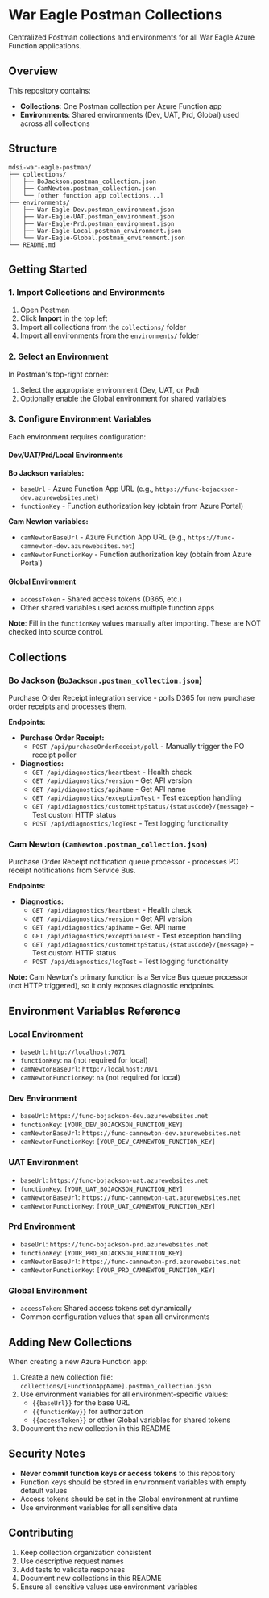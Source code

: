 # War Eagle Postman Collections

Centralized Postman collections and environments for all War Eagle Azure Function applications.

## Overview

This repository contains:
- **Collections**: One Postman collection per Azure Function app
- **Environments**: Shared environments (Dev, UAT, Prd, Global) used across all collections

## Structure

```
mdsi-war-eagle-postman/
├── collections/
│   ├── BoJackson.postman_collection.json
│   ├── CamNewton.postman_collection.json
│   └── [other function app collections...]
├── environments/
│   ├── War-Eagle-Dev.postman_environment.json
│   ├── War-Eagle-UAT.postman_environment.json
│   ├── War-Eagle-Prd.postman_environment.json
│   ├── War-Eagle-Local.postman_environment.json
│   └── War-Eagle-Global.postman_environment.json
└── README.md
```

## Getting Started

### 1. Import Collections and Environments

1. Open Postman
2. Click **Import** in the top left
3. Import all collections from the `collections/` folder
4. Import all environments from the `environments/` folder

### 2. Select an Environment

In Postman's top-right corner:
1. Select the appropriate environment (Dev, UAT, or Prd)
2. Optionally enable the Global environment for shared variables

### 3. Configure Environment Variables

Each environment requires configuration:

#### Dev/UAT/Prd/Local Environments

**Bo Jackson variables:**
- `baseUrl` - Azure Function App URL (e.g., `https://func-bojackson-dev.azurewebsites.net`)
- `functionKey` - Function authorization key (obtain from Azure Portal)

**Cam Newton variables:**
- `camNewtonBaseUrl` - Azure Function App URL (e.g., `https://func-camnewton-dev.azurewebsites.net`)
- `camNewtonFunctionKey` - Function authorization key (obtain from Azure Portal)

#### Global Environment
- `accessToken` - Shared access tokens (D365, etc.)
- Other shared variables used across multiple function apps

**Note**: Fill in the `functionKey` values manually after importing. These are NOT checked into source control.

## Collections

### Bo Jackson (`BoJackson.postman_collection.json`)

Purchase Order Receipt integration service - polls D365 for new purchase order receipts and processes them.

**Endpoints:**
- **Purchase Order Receipt:**
  - `POST /api/purchaseOrderReceipt/poll` - Manually trigger the PO receipt poller
- **Diagnostics:**
  - `GET /api/diagnostics/heartbeat` - Health check
  - `GET /api/diagnostics/version` - Get API version
  - `GET /api/diagnostics/apiName` - Get API name
  - `GET /api/diagnostics/exceptionTest` - Test exception handling
  - `GET /api/diagnostics/customHttpStatus/{statusCode}/{message}` - Test custom HTTP status
  - `POST /api/diagnostics/logTest` - Test logging functionality

### Cam Newton (`CamNewton.postman_collection.json`)

Purchase Order Receipt notification queue processor - processes PO receipt notifications from Service Bus.

**Endpoints:**
- **Diagnostics:**
  - `GET /api/diagnostics/heartbeat` - Health check
  - `GET /api/diagnostics/version` - Get API version
  - `GET /api/diagnostics/apiName` - Get API name
  - `GET /api/diagnostics/exceptionTest` - Test exception handling
  - `GET /api/diagnostics/customHttpStatus/{statusCode}/{message}` - Test custom HTTP status
  - `POST /api/diagnostics/logTest` - Test logging functionality

**Note:** Cam Newton's primary function is a Service Bus queue processor (not HTTP triggered), so it only exposes diagnostic endpoints.

## Environment Variables Reference

### Local Environment
- `baseUrl`: `http://localhost:7071`
- `functionKey`: `na` (not required for local)
- `camNewtonBaseUrl`: `http://localhost:7071`
- `camNewtonFunctionKey`: `na` (not required for local)

### Dev Environment
- `baseUrl`: `https://func-bojackson-dev.azurewebsites.net`
- `functionKey`: `[YOUR_DEV_BOJACKSON_FUNCTION_KEY]`
- `camNewtonBaseUrl`: `https://func-camnewton-dev.azurewebsites.net`
- `camNewtonFunctionKey`: `[YOUR_DEV_CAMNEWTON_FUNCTION_KEY]`

### UAT Environment
- `baseUrl`: `https://func-bojackson-uat.azurewebsites.net`
- `functionKey`: `[YOUR_UAT_BOJACKSON_FUNCTION_KEY]`
- `camNewtonBaseUrl`: `https://func-camnewton-uat.azurewebsites.net`
- `camNewtonFunctionKey`: `[YOUR_UAT_CAMNEWTON_FUNCTION_KEY]`

### Prd Environment
- `baseUrl`: `https://func-bojackson-prd.azurewebsites.net`
- `functionKey`: `[YOUR_PRD_BOJACKSON_FUNCTION_KEY]`
- `camNewtonBaseUrl`: `https://func-camnewton-prd.azurewebsites.net`
- `camNewtonFunctionKey`: `[YOUR_PRD_CAMNEWTON_FUNCTION_KEY]`

### Global Environment
- `accessToken`: Shared access tokens set dynamically
- Common configuration values that span all environments

## Adding New Collections

When creating a new Azure Function app:

1. Create a new collection file: `collections/[FunctionAppName].postman_collection.json`
2. Use environment variables for all environment-specific values:
   - `{{baseUrl}}` for the base URL
   - `{{functionKey}}` for authorization
   - `{{accessToken}}` or other Global variables for shared tokens
3. Document the new collection in this README

## Security Notes

- **Never commit function keys or access tokens** to this repository
- Function keys should be stored in environment variables with empty default values
- Access tokens should be set in the Global environment at runtime
- Use environment variables for all sensitive data

## Contributing

1. Keep collection organization consistent
2. Use descriptive request names
3. Add tests to validate responses
4. Document new collections in this README
5. Ensure all sensitive values use environment variables
